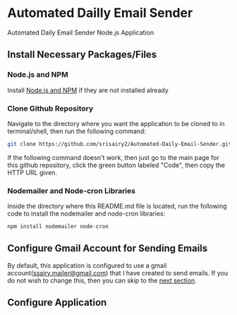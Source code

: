 # Automated Dailly Email Sender

Automated Daily Email Sender Node.js Application

## Install Necessary Packages/Files

### Node.js and NPM

Install [Node.js and NPM](https://nodejs.org/en/download) if they are not installed already

### Clone Github Repository

Navigate to the directory where you want the application to be cloned to in terminal/shell, then run the following command:

```sh
git clone https://github.com/srisairy2/Automated-Daily-Email-Sender.git
```

If the following command doesn't work, then just go to the main page for this github repository, click the green button labeled "Code", then copy the HTTP URL given.

### Nodemailer and Node-cron Libraries

Inside the directory where this README.md file is located, run the following code to install the nodemailer and node-cron libraries:

```sh
npm install nodemailer node-cron
```

## Configure Gmail Account for Sending Emails

By default, this application is configured to use a gmail account(ssairy.mailer@gmail.com) that I have created to send emails. If you do not wish to change this, then you can skip to the [next section](#configure-application).

## Configure Application
